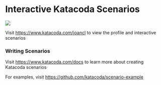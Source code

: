 # Interactive Katacoda Scenarios

[![](http://shields.katacoda.com/katacoda/joancl/count.svg)](https://www.katacoda.com/joancl "Get your profile on Katacoda.com")

Visit https://www.katacoda.com/joancl to view the profile and interactive scenarios

### Writing Scenarios
Visit https://www.katacoda.com/docs to learn more about creating Katacoda scenarios

For examples, visit https://github.com/katacoda/scenario-example
